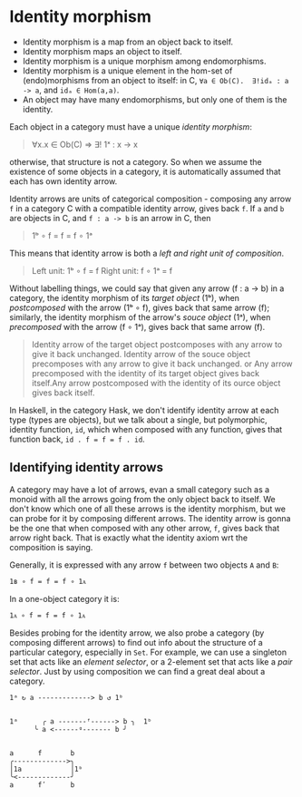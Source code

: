 # Identity morphism

- Identity morphism is a map from an object back to itself.
- Identity morphism maps an object to itself.
- Identity morphism is a unique morphism among endomorphisms.
- Identity morphism is a unique element in the hom-set of (endo)morphisms from an object to itself: in C, `∀a ∈ Ob(C).  ∃!idₐ : a -> a`, and `idₐ ∈ Hom(a,a)`.
- An object may have many endomorphisms, but only one of them is the identity.


Each object in a category must have a unique *identity morphism*:

>∀x.x ∈ Ob(C) ⇒ ∃! 1ˣ : x -> x

otherwise, that structure is not a category. So when we assume the existence of some objects in a category, it is automatically assumed that each has own identity arrow.

Identity arrows are units of categorical composition - composing any arrow `f` in a category C with a compatible identity arrow, gives back `f`. If `a` and `b` are objects in C, and `f : a -> b` is an arrow in C, then

>1ᵇ ∘ f = f = f ∘ 1ᵃ

This means that identity arrow is both a *left and right unit of composition*.

>Left unit: 1ᵇ ∘ f = f
>Right unit: f ∘ 1ᵃ = f

Without labelling things, we could say that given any arrow (f : a -> b) in a category, the identity morphism of its *target object* (1ᵇ), when *postcomposed* with the arrow (1ᵇ ∘ f), gives back that same arrow (f); similarly, the identity morphism of the arrow's *souce object* (1ᵃ), when *precomposed* with the arrow (f ∘ 1ᵃ), gives back that same arrow (f).

>Identity arrow of the target object postcomposes with any arrow to give it back unchanged. Identity arrow of the souce object precomposes with any arrow to give it back unchanged.
or
>Any arrow precomposed with the identity of its target object gives back itself.Any arrow postcomposed with the identity of its ource object gives back itself.


In Haskell, in the category Hask, we don't identify identity arrow at each type (types are objects), but we talk about a single, but polymorphic, identity function, `id`, which when composed with any function, gives that function back, `id . f = f = f . id`.




## Identifying identity arrows

A category may have a lot of arrows, evan a small category such as a monoid with all the arrows going from the only object back to itself. We don't know which one of all these arrows is the identity morphism, but we can probe for it by composing different arrows. The identity arrow is gonna be the one that when composed with any other arrow, `f`, gives back that arrow right back. That is exactly what the identity axiom wrt the composition is saying.

Generally, it is expressed with any arrow `f` between two objects `A` and `B`:

`1ʙ ∘ f = f = f ∘ 1ᴀ`


In a one-object category it is:

`1ᴀ ∘ f = f = f ∘ 1ᴀ`

Besides probing for the identity arrow, we also probe a category (by composing different arrows) to find out info about the structure of a particular category, especially in `Set`. For example, we can use a singleton set that acts like an *element selector*, or a 2-element set that acts like a *pair selector*. Just by using composition we can find a great deal about a category.



```
1ᵃ ↻ a -------------> b ↺ 1ᵇ


1ᵃ      ╭ a -------ᶠ------> b ╮  1ᵇ
      ╰ a <------ᵍ------- b ╯


a      f       b
╭------------->╮
│1a            │1ᵇ
╰<-------------╯
a      fʹ      b
```
